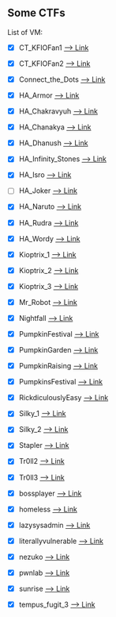 ## Some CTFs

List of VM:
- [x] CT_KFIOFan1  [--> Link]()
- [x] CT_KFIOFan2  [--> Link]()
- [x] Connect_the_Dots  [--> Link]()
- [x] HA_Armor  [--> Link]()
- [x] HA_Chakravyuh  [--> Link]()
- [x] HA_Chanakya  [--> Link]()
- [x] HA_Dhanush  [--> Link]()
- [x] HA_Infinity_Stones  [--> Link]()
- [x] HA_Isro  [--> Link](https://www.vulnhub.com/entry/ha-isro,376/)
- [ ] HA_Joker  [--> Link](https://www.vulnhub.com/entry/ha-joker,379/)
- [x] HA_Naruto [--> Link](https://www.vulnhub.com/entry/ha-naruto,381/)
- [x] HA_Rudra  [--> Link]()
- [x] HA_Wordy  [--> Link]()
- [x] Kioptrix_1  [--> Link]()
- [x] Kioptrix_2  [--> Link]()
- [x] Kioptrix_3  [--> Link]()
- [x] Mr_Robot  [--> Link]()
- [x] Nightfall  [--> Link]()
- [x] PumpkinFestival  [--> Link]()
- [x] PumpkinGarden  [--> Link]()
- [x] PumpkinRaising  [--> Link]()
- [x] PumpkinsFestival  [--> Link]()
- [x] RickdiculouslyEasy  [--> Link]()
- [x] Silky_1  [--> Link]()
- [x] Silky_2  [--> Link]()
- [x] Stapler  [--> Link]()
- [x] Tr0ll2  [--> Link]()
- [x] Tr0ll3  [--> Link]()
- [x] bossplayer  [--> Link]()
- [x] homeless  [--> Link]()
- [x] lazysysadmin  [--> Link]()
- [x] literallyvulnerable  [--> Link]()
- [x] nezuko  [--> Link]()
- [x] pwnlab  [--> Link]()
- [x] sunrise  [--> Link]()
- [x] tempus_fugit_3  [--> Link]()

